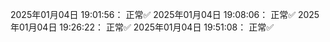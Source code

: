 2025年01月04日 19:01:56： 正常✅
2025年01月04日 19:08:06： 正常✅
2025年01月04日 19:26:22： 正常✅
2025年01月04日 19:51:08： 正常✅
